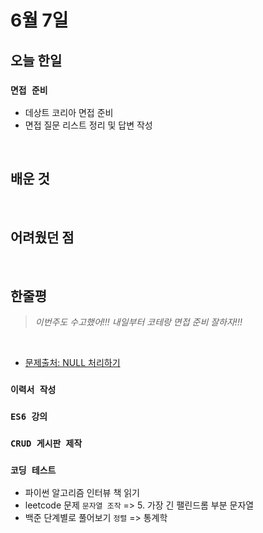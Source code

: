 <!-- 작성 샘플 -->

# 6월 7일

## 오늘 한일

### `면접 준비`

- 데상트 코리아 면접 준비
- 면접 질문 리스트 정리 및 답변 작성

<br>

## 배운 것

<br>

## 어려웠던 점

<br>

## 한줄평

> _이번주도 수고했어!!! 내일부터 코테랑 면접 준비 잘하자!!!_

<br>

<!-- 문제 출처 -->

- [문제출처: NULL 처리하기]

[문제출처: null 처리하기]: https://programmers.co.kr/learn/courses/30/lessons/59410

<!-- 제목 목록 -->

### `이력서 작성`

### `ES6 강의`

### `CRUD 게시판 제작`

### `코딩 테스트`

- 파이썬 알고리즘 인터뷰 책 읽기
- leetcode 문제 `문자열 조작` => 5. 가장 긴 팰린드롬 부분 문자열
- 백준 단계별로 풀어보기 `정렬` => 통계학
